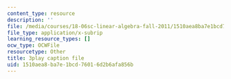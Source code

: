 ```yaml
---
content_type: resource
description: ''
file: /media/courses/18-06sc-linear-algebra-fall-2011/1510aea8ba7e1bcd76016d2b6afa856b_B17h10EF59g.srt
file_type: application/x-subrip
learning_resource_types: []
ocw_type: OCWFile
resourcetype: Other
title: 3play caption file
uid: 1510aea8-ba7e-1bcd-7601-6d2b6afa856b
---
```


